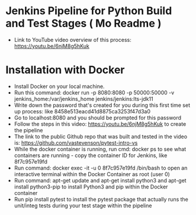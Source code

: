 # Jenkins Pipeline for Python Build and Test Stages ( Mo Readme )
- Link to YouTube video overview of this process: https://youtu.be/6njM8g5hKuk
# Installation with Docker
- Install Docker on your local machine.
- Run this command: docker run -p 8080:8080 -p 50000:50000 -v jenkins_home:/var/jenkins_home jenkins/jenkins:lts-jdk11
- Write down the password that's created for you during this first time set up process: like 8458e513eacd41d8875ca3253f47d3a0
- Go to localhost:8080 and you should be prompted for this password
- Follow the steps in this video: https://youtu.be/6njM8g5hKuk to create the pipeline
- The link to the public Github repo that was built and tested in the video is: https://github.com/vastevenson/pytest-intro-vs
- While the docker container is running, run cmd: docker ps to see what containers are running - copy the container ID for Jenkins, like 8f7c957e19fd
- Run command: docker exec -it -u 0 8f7c957e19fd /bin/bash to open an interactive terminal within the Docker Container as root (user 0)
- Run command: apt-get update and apt-get install python3 and apt-get install python3-pip to install Python3 and pip within the Docker container
- Run pip install pytest to install the pytest package that actually runs the unit/integ tests during your test stage within the pipeline
